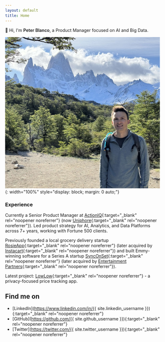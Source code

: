 ```yaml
---
layout: default
title: Home
---
```

<span class="wave">👋</span> Hi, I'm <span style="font-weight: 600;">Peter Blanco</span>, a Product Manager focused on AI and Big Data.

![Peter Blanco](/assets/home.jpg){: width="100%" style="display: block; margin: 0 auto;"}

### Experience

Currently a Senior Product Manager at [ActionIQ](https://actioniq.com){:target="_blank" rel="noopener noreferrer"} (now [Uniphore](https://uniphore.com){:target="_blank" rel="noopener noreferrer"}). Led product strategy for AI, Analytics, and Data Platforms across 7+ years, working with Fortune 500 clients.

Previously founded a local grocery delivery startup [RosieApp](https://www.rosieapp.com){:target="_blank" rel="noopener noreferrer"} (later acquired by [Instacart](https://www.instacart.com){:target="_blank" rel="noopener noreferrer"}) and built Emmy-winning software for a Series A startup [SyncOnSet](https://www.synconset.com){:target="_blank" rel="noopener noreferrer"} (later acquired by [Entertainment Partners](https://www.ep.com){:target="_blank" rel="noopener noreferrer"}).

Latest project: [LowLow](https://lowlow.bot){:target="_blank" rel="noopener noreferrer"} - a privacy-focused price tracking app.

## Find me on

- [LinkedIn](https://www.linkedin.com/in/{{ site.linkedin_username }}){:target="_blank" rel="noopener noreferrer"}
- [GitHub](https://github.com/{{ site.github_username }}){:target="_blank" rel="noopener noreferrer"}
- [Twitter](https://twitter.com/{{ site.twitter_username }}){:target="_blank" rel="noopener noreferrer"}
